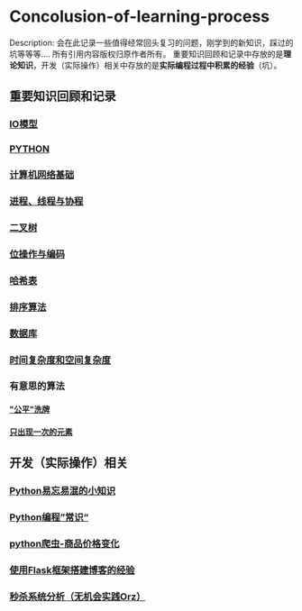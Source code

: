 # Concolusion-of-learning-process
Description: 会在此记录一些值得经常回头复习的问题，刚学到的新知识，踩过的坑等等等....
所有引用内容版权归原作者所有。
重要知识回顾和记录中存放的是**理论知识**，开发（实际操作）相关中存放的是**实际编程过程中积累的经验**（坑）。

## 重要知识回顾和记录

### [IO模型](https://github.com/YamatoSaicou/Concolusion-of-learning-process/blob/master/%E9%87%8D%E8%A6%81%E7%9F%A5%E8%AF%86%E5%9B%9E%E9%A1%BE%E5%92%8C%E8%AE%B0%E5%BD%95/IO%E6%A8%A1%E5%9E%8B.md)
### [PYTHON](https://github.com/YamatoSaicou/Concolusion-of-learning-process/blob/master/%E9%87%8D%E8%A6%81%E7%9F%A5%E8%AF%86%E5%9B%9E%E9%A1%BE%E5%92%8C%E8%AE%B0%E5%BD%95/PYTHON.md)
### [计算机网络基础](https://github.com/YamatoSaicou/Concolusion-of-learning-process/blob/master/%E9%87%8D%E8%A6%81%E7%9F%A5%E8%AF%86%E5%9B%9E%E9%A1%BE%E5%92%8C%E8%AE%B0%E5%BD%95/%E8%AE%A1%E7%AE%97%E6%9C%BA%E7%BD%91%E7%BB%9C%E5%9F%BA%E7%A1%80.md)
### [进程、线程与协程](https://github.com/YamatoSaicou/Concolusion-of-learning-process/blob/master/%E9%87%8D%E8%A6%81%E7%9F%A5%E8%AF%86%E5%9B%9E%E9%A1%BE%E5%92%8C%E8%AE%B0%E5%BD%95/%E8%BF%9B%E7%A8%8B%E3%80%81%E7%BA%BF%E7%A8%8B%E4%B8%8E%E5%8D%8F%E7%A8%8B.md)
### [二叉树](https://github.com/YamatoSaicou/Concolusion-of-learning-process/blob/master/%E9%87%8D%E8%A6%81%E7%9F%A5%E8%AF%86%E5%9B%9E%E9%A1%BE%E5%92%8C%E8%AE%B0%E5%BD%95/%E4%BA%8C%E5%8F%89%E6%A0%91.md)
### [位操作与编码](https://github.com/YamatoSaicou/Concolusion-of-learning-process/blob/master/%E9%87%8D%E8%A6%81%E7%9F%A5%E8%AF%86%E5%9B%9E%E9%A1%BE%E5%92%8C%E8%AE%B0%E5%BD%95/%E4%BD%8D%E6%93%8D%E4%BD%9C%E4%B8%8E%E7%BC%96%E7%A0%81.md)
### [哈希表](https://github.com/YamatoSaicou/Concolusion-of-learning-process/blob/master/%E9%87%8D%E8%A6%81%E7%9F%A5%E8%AF%86%E5%9B%9E%E9%A1%BE%E5%92%8C%E8%AE%B0%E5%BD%95/%E5%93%88%E5%B8%8C%E8%A1%A8.md)
### [排序算法](https://github.com/YamatoSaicou/Concolusion-of-learning-process/blob/master/%E9%87%8D%E8%A6%81%E7%9F%A5%E8%AF%86%E5%9B%9E%E9%A1%BE%E5%92%8C%E8%AE%B0%E5%BD%95/%E6%8E%92%E5%BA%8F%E7%AE%97%E6%B3%95.md)
### [数据库](https://github.com/YamatoSaicou/Concolusion-of-learning-process/blob/master/%E9%87%8D%E8%A6%81%E7%9F%A5%E8%AF%86%E5%9B%9E%E9%A1%BE%E5%92%8C%E8%AE%B0%E5%BD%95/%E6%95%B0%E6%8D%AE%E5%BA%93.md)
### [时间复杂度和空间复杂度](https://github.com/YamatoSaicou/Concolusion-of-learning-process/blob/master/%E9%87%8D%E8%A6%81%E7%9F%A5%E8%AF%86%E5%9B%9E%E9%A1%BE%E5%92%8C%E8%AE%B0%E5%BD%95/%E6%97%B6%E9%97%B4%E5%A4%8D%E6%9D%82%E5%BA%A6%E5%92%8C%E7%A9%BA%E9%97%B4%E5%A4%8D%E6%9D%82%E5%BA%A6.md)
### 有意思的算法
#### ["公平"洗牌](https://github.com/YamatoSaicou/Concolusion-of-learning-process/blob/master/%E9%87%8D%E8%A6%81%E7%9F%A5%E8%AF%86%E5%9B%9E%E9%A1%BE%E5%92%8C%E8%AE%B0%E5%BD%95/%E6%9C%89%E6%84%8F%E6%80%9D%E7%9A%84%E7%AE%97%E6%B3%95/%22%E5%85%AC%E5%B9%B3%22%E6%B4%97%E7%89%8C.md)
#### [只出现一次的元素](https://github.com/YamatoSaicou/Concolusion-of-learning-process/blob/master/%E9%87%8D%E8%A6%81%E7%9F%A5%E8%AF%86%E5%9B%9E%E9%A1%BE%E5%92%8C%E8%AE%B0%E5%BD%95/%E6%9C%89%E6%84%8F%E6%80%9D%E7%9A%84%E7%AE%97%E6%B3%95/%E5%8F%AA%E5%87%BA%E7%8E%B0%E4%B8%80%E6%AC%A1%E7%9A%84%E5%85%83%E7%B4%A0.md)


## 开发（实际操作）相关

### [Python易忘易混的小知识](https://github.com/YamatoSaicou/Concolusion-of-learning-process/blob/master/%E5%BC%80%E5%8F%91%EF%BC%88%E5%AE%9E%E9%99%85%E6%93%8D%E4%BD%9C%EF%BC%89%E7%9B%B8%E5%85%B3/Python%E6%98%93%E5%BF%98%E6%98%93%E6%B7%B7%E7%9A%84%E5%B0%8F%E7%9F%A5%E8%AF%86.md)
### [Python编程”常识“](https://github.com/YamatoSaicou/Concolusion-of-learning-process/blob/master/%E5%BC%80%E5%8F%91%EF%BC%88%E5%AE%9E%E9%99%85%E6%93%8D%E4%BD%9C%EF%BC%89%E7%9B%B8%E5%85%B3/Python%E7%BC%96%E7%A8%8B%E2%80%9D%E5%B8%B8%E8%AF%86%E2%80%9C.md)
### [python爬虫-商品价格变化](https://github.com/YamatoSaicou/Concolusion-of-learning-process/blob/master/%E5%BC%80%E5%8F%91%EF%BC%88%E5%AE%9E%E9%99%85%E6%93%8D%E4%BD%9C%EF%BC%89%E7%9B%B8%E5%85%B3/python%E7%88%AC%E8%99%AB-%E5%95%86%E5%93%81%E4%BB%B7%E6%A0%BC%E5%8F%98%E5%8C%96)
### [使用Flask框架搭建博客的经验](https://github.com/YamatoSaicou/Concolusion-of-learning-process/blob/master/%E5%BC%80%E5%8F%91%EF%BC%88%E5%AE%9E%E9%99%85%E6%93%8D%E4%BD%9C%EF%BC%89%E7%9B%B8%E5%85%B3/%E4%BD%BF%E7%94%A8Flask%E6%A1%86%E6%9E%B6%E6%90%AD%E5%BB%BA%E5%8D%9A%E5%AE%A2%E7%9A%84%E7%BB%8F%E9%AA%8C.md)
### [秒杀系统分析（无机会实践Orz）](https://github.com/YamatoSaicou/Concolusion-of-learning-process/blob/master/%E5%BC%80%E5%8F%91%EF%BC%88%E5%AE%9E%E9%99%85%E6%93%8D%E4%BD%9C%EF%BC%89%E7%9B%B8%E5%85%B3/%E7%A7%92%E6%9D%80%E7%B3%BB%E7%BB%9F%E5%88%86%E6%9E%90%EF%BC%88%E6%97%A0%E6%9C%BA%E4%BC%9A%E5%AE%9E%E8%B7%B5Orz%EF%BC%89.md)





